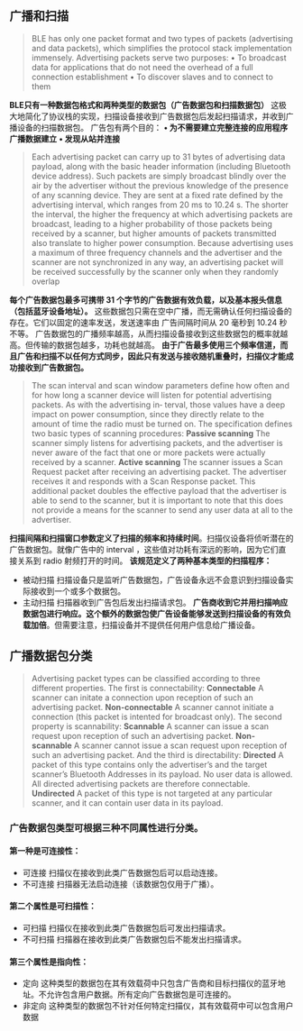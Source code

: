## 广播和扫描
> BLE has only one packet format and two types of packets (advertising and data packets), which simplifies the protocol stack implementation immensely. Advertising packets serve two purposes: 
> 	• To broadcast data for applications that do not need the overhead of a full connection establishment
> 	 • To discover slaves and to connect to them

**BLE只有一种数据包格式和两种类型的数据包（广告数据包和扫描数据包）**
这极大地简化了协议栈的实现，扫描设备接收到广告数据包后发起扫描请求，并收到广播设备的扫描数据包。
广告包有两个目的：
	**• 为不需要建立完整连接的应用程序广播数据建立**
	**• 发现从站并连接**
> Each advertising packet can carry up to 31 bytes of advertising data payload, along with the basic header information (including Bluetooth device address). Such packets are simply broadcast blindly over the air by the advertiser without the previous knowledge of the presence of any scanning device. They are sent at a fixed rate defined by the advertising interval, which ranges from 20 ms to 10.24 s. The shorter the interval, the higher the frequency at which advertising packets are broadcast, leading to a higher probability of those packets being received by a scanner, but higher amounts of packets transmitted also translate to higher power consumption. 
> Because advertising uses a maximum of three frequency channels and the advertiser and the scanner are not synchronized in any way, an advertising packet will be received successfully by the scanner only when they randomly overlap

**每个广告数据包最多可携带 31 个字节的广告数据有效负载，以及基本报头信息（包括蓝牙设备地址）。**
这些数据包只需在空中广播，而无需确认任何扫描设备的存在。它们以固定的速率发送，发送速率由 广告间隔时间从 20 毫秒到 10.24 秒不等。
广告数据包的广播频率越高，从而扫描设备接收到这些数据包的概率就越高。但传输的数据包越多，功耗也就越高。
**由于广告最多使用三个频率信道，而且广告和扫描不以任何方式同步，因此只有发送与接收随机重叠时，扫描仪才能成功接收到广告数据包。**
> The scan interval and scan window parameters define how often and for how long a scanner device will listen for potential advertising packets. As with the advertising in‐ terval, those values have
>  a deep impact on power consumption, since they directly relate to the amount of time the radio must be turned on. 
> The specification defines two basic types of scanning procedures: 
> **Passive scanning** 
> 	The scanner simply listens for advertising packets, and the advertiser is never aware of the fact that one or more packets were actually received by a scanner. 
> **Active scanning** 
> 	The scanner issues a Scan Request packet after receiving an advertising packet. The advertiser receives it and responds with a Scan Response packet. This additional packet doubles the effective payload that the advertiser is able to send to the scanner, but it is important to note that this does not provide a means for the scanner to send any user data at all to the advertiser.

**扫描间隔和扫描窗口参数定义了扫描的频率和持续时间**。扫描仪设备将侦听潜在的广告数据包。就像广告中的 interval ，这些值对功耗有深远的影响，因为它们直接关系到 radio 射频打开的时间。
**该规范定义了两种基本类型的扫描程序：**
- 被动扫描
	扫描设备只是监听广告数据包，广告设备永远不会意识到扫描设备实际接收到一个或多个数据包。
- 主动扫描
	扫描器收到广告包后发出扫描请求包。 **广告商收到它并用扫描响应数据包进行响应。这个额外的数据包使广告设备能够发送到扫描设备的有效负载加倍**。但需要注意，扫描设备并不提供任何用户信息给广播设备。
## 广播数据包分类
> Advertising packet types can be classified according to three different properties. The first is connectability: 
> **Connectable** 
> 	A scanner can initate a connection upon reception of such an advertising packet. 
> **Non-connectable** 
> 	A scanner cannot initiate a connection (this packet is intented for broadcast only). The second property is scannability: 
> **Scannable** 
> 	A scanner can issue a scan request upon reception of such an advertising packet. 
> **Non-scannable** 
> 	A scanner cannot issue a scan request upon reception of such an advertising packet. And the third is directability: 
> **Directed** 
> 	A packet of this type contains only the advertiser’s and the target scanner’s Bluetooth Addresses in its payload. No user data is allowed. All directed advertising packets are therefore connectable. 
> **Undirected** 
> 	A packet of this type is not targeted at any particular scanner, and it can contain user data in its payload.

### 广告数据包类型可根据三种不同属性进行分类。
#### 第一种是可连接性：
- 可连接
	扫描仪在接收到此类广告数据包后可以启动连接。
- 不可连接
	扫描器无法启动连接（该数据包仅用于广播）。
#### 第二个属性是可扫描性：
- 可扫描
	扫描仪在接收到此类广告数据包后可发出扫描请求。
- 不可扫描
	扫描器在接收到此类广告数据包后不能发出扫描请求。
#### 第三个属性是指向性：
- 定向
	这种类型的数据包在其有效载荷中只包含广告商和目标扫描仪的蓝牙地址。不允许包含用户数据。所有定向广告数据包是可连接的。
- 非定向
	这种类型的数据包不针对任何特定扫描仪，其有效载荷中可以包含用户数据